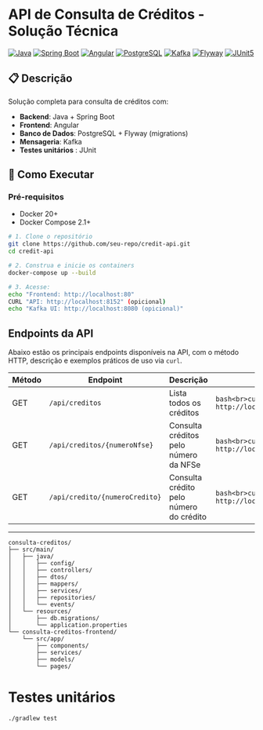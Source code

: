 # API de Consulta de Créditos - Solução Técnica

[![Java](https://img.shields.io/badge/Java-21-blue.svg)](https://openjdk.org/)
[![Spring Boot](https://img.shields.io/badge/Spring%20Boot-3.5-green.svg)](https://spring.io/projects/spring-boot)
[![Angular](https://img.shields.io/badge/Angular-20-orange.svg)](https://angular.io/)
[![PostgreSQL](https://img.shields.io/badge/PostgreSQL-15-blue.svg)](https://www.postgresql.org/)
[![Kafka](https://img.shields.io/badge/Apache%20Kafka-000000.svg)](https://kafka.apache.org/)
[![Flyway](https://img.shields.io/badge/Flyway-yellow.svg)](https://flywaydb.org/)
[![JUnit5](https://img.shields.io/badge/JUnit-brightgreen.svg)](https://junit.org/junit5/)

## 📋 Descrição
Solução completa para consulta de créditos com:
- **Backend**: Java +  Spring Boot 
- **Frontend**: Angular
- **Banco de Dados**: PostgreSQL + Flyway (migrations)
- **Mensageria**: Kafka
- **Testes unitários** : JUnit

## 🚀 Como Executar

### Pré-requisitos
- Docker 20+
- Docker Compose 2.1+

```bash
# 1. Clone o repositório
git clone https://github.com/seu-repo/credit-api.git
cd credit-api

# 2. Construa e inicie os containers
docker-compose up --build

# 3. Acesse:
echo "Frontend: http://localhost:80"
CURL "API: http://localhost:8152" (opicional)
echo "Kafka UI: http://localhost:8080 (opicional)"


```

## Endpoints da API

Abaixo estão os principais endpoints disponíveis na API, com o método HTTP, descrição e exemplos práticos de uso via `curl`.

| Método | Endpoint                         | Descrição                               | Exemplo                                                                     |
|--------|---------------------------------|---------------------------------------|-----------------------------------------------------------------------------|
| GET    | `/api/creditos`                 | Lista todos os créditos                | ```bash<br>curl -u dan:123 http://localhost:8152/api/creditos<br>```        |
| GET    | `/api/creditos/{numeroNfse}`   | Consulta créditos pelo número da NFSe | ```bash<br>curl -u dan:123 http://localhost:8152/api/creditos/NF001<br>```  |
| GET    | `/api/credito/{numeroCredito}` | Consulta crédito pelo número do crédito | ```bash<br>curl -u dan:123 http://localhost:8152/api/credito/CR10001<br>``` |

---

```
consulta-creditos/
├── src/main/
│   ├── java/
│   │   ├── config/         
│   │   ├── controllers/    
│   │   ├── dtos/           
│   │   ├── mappers/        
│   │   ├── services/       
│   │   ├── repositories/   
│   │   └── events/         
│   └── resources/
│       ├── db.migrations/  
│       └── application.properties  
└── consulta-creditos-frontend/
    └── src/app/
        ├── components/     
        ├── services/       
        ├── models/         
        └── pages/          

```

# Testes unitários

``` 
./gradlew test
``` 
          
